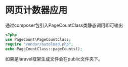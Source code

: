 # 网页计数器应用

通过composer包引入PageCountClass类静态调用即可输出

```php
<?php
use PageCount\PageCountClass;
require "vendor/autoload.php";
echo PageCountClass::pageCounts();
```

如果是laravel框架生成文件会在public文件夹下。